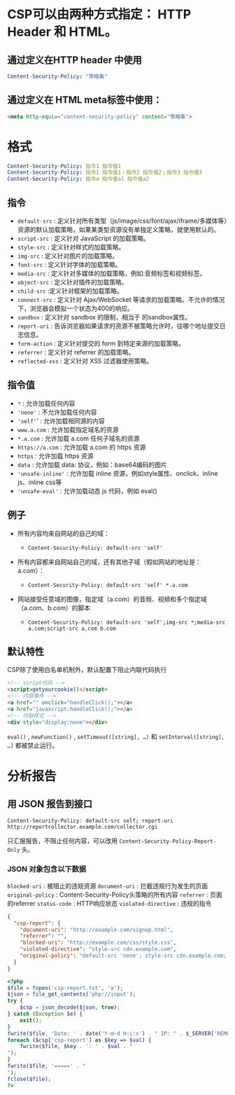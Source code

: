 # CSP可以由两种方式指定： HTTP Header 和 HTML。

## 通过定义在HTTP header 中使用

```yaml
Content-Security-Policy: "策略集"
```

## 通过定义在 HTML meta标签中使用：

```html
<meta http-equiv="content-security-policy" content="策略集">
```

# 格式

```yaml
Content-Security-Policy: 指令1 指令值1
Content-Security-Policy: 指令1 指令值1；指令2 指令值2；指令3 指令值3
Content-Security-Policy: 指令a 指令值a1 指令值a2
```

## 指令

- `default-src` : 定义针对所有类型（js/image/css/font/ajax/iframe/多媒体等）资源的默认加载策略，如果某类型资源没有单独定义策略，就使用默认的。
- `script-src` : 定义针对 JavaScript 的加载策略。
- `style-src` : 定义针对样式的加载策略。
- `img-src` : 定义针对图片的加载策略。
- `font-src` : 定义针对字体的加载策略。
- `media-src` : 定义针对多媒体的加载策略，例如:音频标签和视频标签。
- `object-src` : 定义针对插件的加载策略。
- `child-src` :定义针对框架的加载策略。
- `connect-src` : 定义针对 Ajax/WebSocket 等请求的加载策略。不允许的情况下，浏览器会模拟一个状态为400的响应。
- `sandbox` : 定义针对 sandbox 的限制，相当于 的sandbox属性。
- `report-uri` : 告诉浏览器如果请求的资源不被策略允许时，往哪个地址提交日志信息。
- `form-action` : 定义针对提交的 form 到特定来源的加载策略。
- `referrer` : 定义针对 referrer 的加载策略。
- `reflected-xss` : 定义针对 XSS 过滤器使用策略。

## 指令值

- `*` : 允许加载任何内容
- `'none'` : 不允许加载任何内容
- `'self'`' : 允许加载相同源的内容
- `www.a.com` : 允许加载指定域名的资源
- `*.a.com` : 允许加载 a.com 任何子域名的资源
- `https://a.com` : 允许加载 a.com 的 https 资源
- `https` : 允许加载 https 资源
- `data` : 允许加载 data: 协议，例如：base64编码的图片
- `'unsafe-inline'` : 允许加载 inline 资源，例如style属性、onclick、inline js、inline css等
- `'unsafe-eval'` : 允许加载动态 js 代码，例如 eval()

## 例子

- 所有内容均来自网站的自己的域：
  - `Content-Security-Policy: default-src 'self'`

- 所有内容都来自网站自己的域，还有其他子域（假如网站的地址是：a.com）：
  - `Content-Security-Policy: default-src 'self' *.a.com`

- 网站接受任意域的图像，指定域（a.com）的音频、视频和多个指定域（a.com、b.com）的脚本
  - `Content-Security-Policy: default-src 'self';img-src *;media-src a.com;script-src a.com b.com`

## 默认特性

CSP除了使用白名单机制外，默认配置下阻止内联代码执行

```html
<!-- script代码 -->
<script>getyourcookie()</script>
<!-- 内联事件 -->
<a href="" onclick="handleClick();"></a> 
<a href="javascript:handleClick();"></a>
<!-- 内联样式 -->
<div style="display:none"></div>
```

`eval()` , `newFunction()` , `setTimeout([string], …)` 和 `setInterval([string], …)` 都被禁止运行。

# 分析报告

## 用 JSON 报告到接口

`Content-Security-Policy: default-src self; report-uri http://reportcollector.example.com/collector.cgi`

只汇报报告，不阻止任何内容，可以改用 `Content-Security-Policy-Report-Only` 头。

### JSON 对象包含以下数据

`blocked-uri` : 被阻止的违规资源
`document-uri` : 拦截违规行为发生的页面
`original-policy` : Content-Security-Policy头策略的所有内容
`referrer` : 页面的referrer
`status-code` : HTTP响应状态
`violated-directive` : 违规的指令

```json
{
  "csp-report": {
    "document-uri": "http://example.com/signup.html",
    "referrer": "",
    "blocked-uri": "http://example.com/css/style.css",
    "violated-directive": "style-src cdn.example.com",
    "original-policy": "default-src 'none'; style-src cdn.example.com; report-uri /_/csp-reports",
  }
}
```

```php
<?php 
$file = fopen('csp-report.txt', 'a');
$json = file_get_contents('php://input');
try {
    $csp = json_decode($json, true);
} catch (Exception $e) {
    exit();
}
fwrite($file, 'Date: ' . date('Y-m-d H:i:s') . " IP: " . $_SERVER['REMOTE_ADDR'] . " UA: " . $_SERVER['HTTP_USER_AGENT'] . " URI: " . $_SERVER['REQUEST_URI']);
foreach ($csp['csp-report'] as $key => $val) {
    fwrite($file, $key . ': ' . $val . "
");
}
fwrite($file, '=====' . "
");
fclose($file);
?>
```

<!-- https://blog.csdn.net/qq_32247819/article/details/124446652 -->
